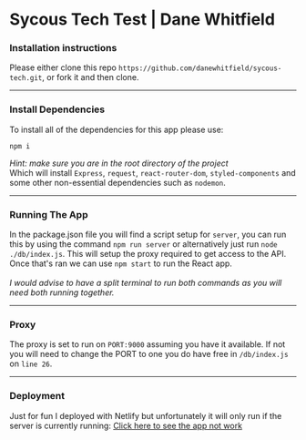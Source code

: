 # Sycous Tech Test | Dane Whitfield

### Installation instructions

Please either clone this repo `https://github.com/danewhitfield/sycous-tech.git`, or fork it and then clone.

---

### Install Dependencies

To install all of the dependencies for this app please use:

```
npm i
```

_Hint: make sure you are in the root directory of the project_
<br>
Which will install `Express`, `request`, `react-router-dom`, `styled-components` and some other non-essential dependencies such as `nodemon`.

---

### Running The App

In the package.json file you will find a script setup for `server`, you can run this by using the command `npm run server` or alternatively just run `node ./db/index.js`. This will setup the proxy required to get access to the API. Once that's ran we can use `npm start` to run the React app.
<br>
<br>
_I would advise to have a split terminal to run both commands as you will need both running together._

---

### Proxy

The proxy is set to run on `PORT:9000` assuming you have it available. If not you will need to change the PORT to one you do have free in `/db/index.js` on `line 26`.

---

### Deployment

Just for fun I deployed with Netlify but unfortunately it will only run if the server is currently running:
[Click here to see the app not work](https://sycous-x-dane.netlify.app/)

